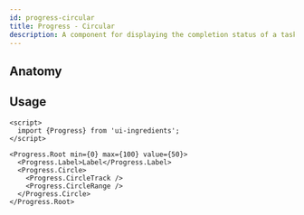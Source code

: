 ```yaml
---
id: progress-circular
title: Progress - Circular
description: A component for displaying the completion status of a task or process.
---
```


## Anatomy

<Anatomy id="progress-circular" />

## Usage

```svelte
<script>
  import {Progress} from 'ui-ingredients';
</script>

<Progress.Root min={0} max={100} value={50}>
  <Progress.Label>Label</Progress.Label>
  <Progress.Circle>
    <Progress.CircleTrack />
    <Progress.CircleRange />
  </Progress.Circle>
</Progress.Root>
```
